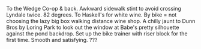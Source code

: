 To the Wedge Co-op & back. Awkward sidewalk stint to avoid crossing Lyndale twice. 82 degrees. 
To Haskell's for white wine. By bike = not choosing the lazy big box walking distance wine shop. 
A chilly jaunt to Dunn Bros by Loring Park to look out the window at Babe's pretty silhouette against the pond backdrop.
Set up the bike trainer with riser block for the first time. Smooth and satisfying. 
???


